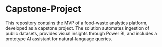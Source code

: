# Capstone-Project
This repository contains the MVP of a food-waste analytics platform, developed as a capstone project. The solution automates ingestion of public datasets, provides visual insights through Power BI, and includes a prototype AI assistant for natural-language queries.
